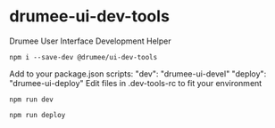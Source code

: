 # drumee-ui-dev-tools
Drumee User Interface Development Helper
```console
npm i --save-dev @drumee/ui-dev-tools
```
Add to your package.json scripts:
    "dev": "drumee-ui-devel"
    "deploy": "drumee-ui-deploy"
Edit files in .dev-tools-rc to fit your environment

```console
npm run dev
```
```console
npm run deploy
```
